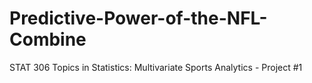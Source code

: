# Predictive-Power-of-the-NFL-Combine
STAT 306 Topics in Statistics: Multivariate Sports Analytics - Project #1

